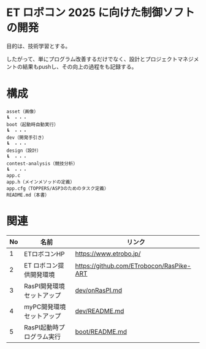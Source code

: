 # ET ロボコン 2025 に向けた制御ソフトの開発

目的は、技術学習とする。

したがって、単にプログラム改善するだけでなく、設計とプロジェクトマネジメントの結果もpushし、その向上の過程をも記録する。

# 構成

```
asset（画像）
┗　・・・
boot（起動時自動実行）
┗　・・・
dev（開発手引き）
┗　・・・
design（設計）
┗　・・・
contest-analysis（競技分析）
┗　・・・
app.c
app.h（メインメソッドの定義）
app.cfg（TOPPERS/ASP3のためのタスク定義）
README.md（本書）
```

# 関連

| No | 名前 | リンク |
| -- | -- | -- |
| 1 | ETロボコンHP | https://www.etrobo.jp/ |
| 2 | ET ロボコン提供開発環境 | https://github.com/ETrobocon/RasPike-ART |
| 3 | RasPI開発環境セットアップ | [dev/onRasPI.md](dev/onRasPI.md) |
| 4 | myPC開発環境セットアップ | [dev/README.md](dev/README.md) |
| 5 | RasPI起動時プログラム実行 | [boot/README.md](boot/README.md) |
